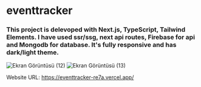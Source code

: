 # eventtracker

### This project is delevoped with Next.js, TypeScript, Tailwind Elements. I have used ssr/ssg, next api routes, Firebase for api and Mongodb for database. It's fully responsive and has dark/light theme.


![Ekran Görüntüsü (12)](https://user-images.githubusercontent.com/99605875/227731098-b4eacd58-3a9a-4495-9f8f-01f7ddb60b12.png)
![Ekran Görüntüsü (13)](https://user-images.githubusercontent.com/99605875/227731181-6d133c4c-d646-4b14-9294-60ff7fbbcbcf.png)

Website URL: https://eventtracker-re7a.vercel.app/
